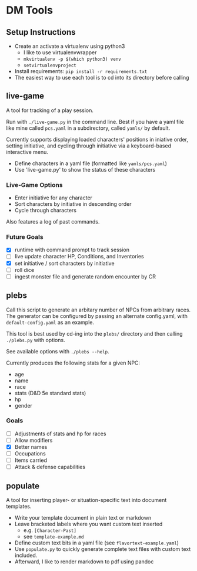 # DM Tools

## Setup Instructions

* Create an activate a virtualenv using python3
  * I like to use virtualenvwrapper
  * `mkvirtualenv -p $(which python3) venv`
  * `setvirtualenvproject`
* Install requirements: `pip install -r requirements.txt`
* The easiest way to use each tool is to cd into its directory before calling

## live-game
A tool for tracking of a play session.

Run with `./live-game.py` in the command line. Best if you have a yaml file
like mine called `pcs.yaml` in a subdirectory, called `yamls/` by default.

Currently supports displaying loaded characters' positions in iniative order,
setting initiative, and cycling through initiative via a keyboard-based
interactive menu.

* Define characters in a yaml file (formatted like `yamls/pcs.yaml`)
* Use 'live-game.py' to show the status of these characters

### Live-Game Options

* Enter initiative for any character
* Sort characters by initiative in descending order
* Cycle through characters

Also features a log of past commands.

### Future Goals
- [x] runtime with command prompt to track session
- [ ] live update character HP, Conditions, and Inventories
- [x] set initiative / sort characters by initiative
- [ ] roll dice
- [ ] ingest monster file and generate random encounter by CR 

## plebs
Call this script to generate an arbitary number of NPCs from arbitrary races.
The generator can be configured by passing an alternate config.yaml, with
`default-config.yaml` as an example.

This tool is best used by cd-ing into the `plebs/` directory and then calling
`./plebs.py` with options.

See available options with `./plebs --help`.

Currently produces the following stats for a given NPC:
- age
- name
- race
- stats (D&D 5e standard stats)
- hp
- gender

### Goals
- [ ] Adjustments of stats and hp for races
- [ ] Allow modifiers
- [x] Better names
- [ ] Occupations
- [ ] Items carried
- [ ] Attack & defense capabilities

## populate
A tool for inserting player- or situation-specific text into document
templates.

* Write your template document in plain text or markdown
* Leave bracketed labels where you want custom text inserted
  * e.g. `[Character-Past]`
  * see `template-example.md`
* Define custom text bits in a yaml file (see `flavortext-example.yaml`)
* Use `populate.py` to quickly generate complete text files with custom text
    included.
* Afterward, I like to render markdown to pdf using pandoc
